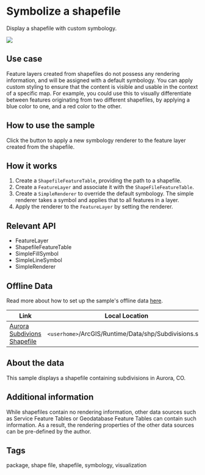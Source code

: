 # Symbolize a shapefile

Display a shapefile with custom symbology.

![](screenshot.png)

## Use case

Feature layers created from shapefiles do not possess any rendering information, and will be assigned with a default symbology. You can apply custom styling to ensure that the content is visible and usable in the context of a specific map. For example, you could use this to visually differentiate between features originating from two different shapefiles, by applying a blue color to one, and a red color to the other.

## How to use the sample

Click the button to apply a new symbology renderer to the feature layer created from the shapefile.

## How it works

1. Create a `ShapefileFeatureTable`, providing the path to a shapefile.
2. Create a `FeatureLayer` and associate it with the `ShapeFileFeatureTable`.
3. Create a `SimpleRenderer` to override the default symbology. The simple renderer takes a symbol and applies that to all features in a layer.
4. Apply the renderer to the `FeatureLayer` by setting the renderer.

## Relevant API

* FeatureLayer
* ShapefileFeatureTable
* SimpleFillSymbol
* SimpleLineSymbol
* SimpleRenderer

## Offline Data
Read more about how to set up the sample's offline data [here](http://links.esri.com/ArcGISRuntimeQtSamples).

Link | Local Location
---------|-------|
|[Aurora Subdivions Shapefile](https://www.arcgis.com/home/item.html?id=d98b3e5293834c5f852f13c569930caa)| `<userhome>`/ArcGIS/Runtime/Data/shp/Subdivisions.shp |

## About the data

This sample displays a shapefile containing subdivisions in Aurora, CO.

## Additional information

While shapefiles contain no rendering information, other data sources such as Service Feature Tables or Geodatabase Feature Tables can contain such information. As a result, the rendering properties of the other data sources can be pre-defined by the author.

## Tags

package, shape file, shapefile, symbology, visualization
